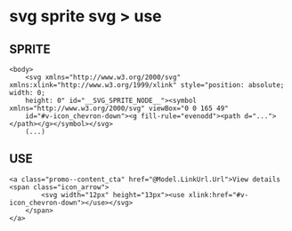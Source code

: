 # svg sprite svg > use

## SPRITE
    
    <body>
        <svg xmlns="http://www.w3.org/2000/svg" xmlns:xlink="http://www.w3.org/1999/xlink" style="position: absolute; width: 0;
        height: 0" id="__SVG_SPRITE_NODE__"><symbol xmlns="http://www.w3.org/2000/svg" viewBox="0 0 165 49"
        id="#v-icon_chevron-down"><g fill-rule="evenodd"><path d="..."></path></g></symbol></svg>
        (...)


## USE

    <a class="promo--content_cta" href="@Model.LinkUrl.Url">View details <span class="icon_arrow">
            <svg width="12px" height="13px"><use xlink:href="#v-icon_chevron-down"></use></svg>
        </span>
    </a>
